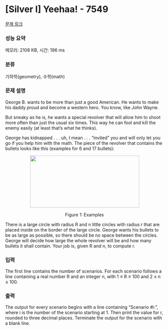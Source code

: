 # [Silver I] Yeehaa! - 7549 

[문제 링크](https://www.acmicpc.net/problem/7549) 

### 성능 요약

메모리: 2108 KB, 시간: 196 ms

### 분류

기하학(geometry), 수학(math)

### 문제 설명

<p>George B. wants to be more than just a good American. He wants to make his daddy proud and become a western hero. You know, like John Wayne.</p>

<p>But sneaky as he is, he wants a special revolver that will allow him to shoot more often than just the usual six times. This way he can fool and kill the enemy easily (at least that’s what he thinks).</p>

<p>George has kidnapped . . . uh, I mean . . . “invited” you and will only let you go if you help him with the math. The piece of the revolver that contains the bullets looks like this (examples for 6 and 17 bullets):</p>

<p style="text-align: center;"><img alt="" src="https://onlinejudgeimages.s3-ap-northeast-1.amazonaws.com/problem/7549/1.png" style="height:165px; width:347px"></p>

<p style="text-align: center;">Figure 1: Examples</p>

<p>There is a large circle with radius R and n little circles with radius r that are placed inside on the border of the large circle. George wants his bullets to be as large as possible, so there should be no space between the circles. George will decide how large the whole revolver will be and how many bullets it shall contain. Your job is, given R and n, to compute r.</p>

### 입력 

 <p>The first line contains the number of scenarios. For each scenario follows a line containing a real number R and an integer n, with 1 ≤ R ≤ 100 and 2 ≤ n ≤ 100.</p>

### 출력 

 <p>The output for every scenario begins with a line containing “Scenario #i:”, where i is the number of the scenario starting at 1. Then print the value for r, rounded to three decimal places. Terminate the output for the scenario with a blank line.</p>

